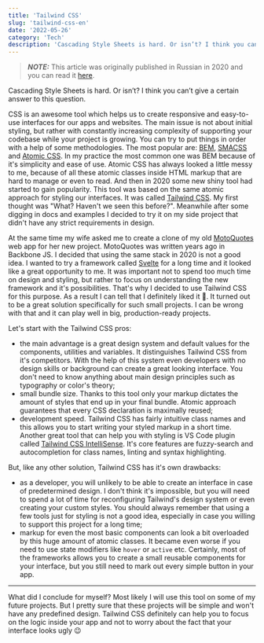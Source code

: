 ```yaml
---
title: 'Tailwind CSS'
slug: 'tailwind-css-en'
date: '2022-05-26'
category: 'Tech'
description: 'Cascading Style Sheets is hard. Or isn’t? I think you can’t give a definitive answer to this question.'
---
```


> **_NOTE:_** This article was originally published in Russian in 2020 and you can read it [here](/tailwind-css).

Cascading Style Sheets is hard. Or isn’t? I think you can’t give a certain answer to this question.

CSS is an awesome tool which helps us to create responsive and easy-to-use interfaces for our apps and websites. The main issue is not about initial styling, but rather with constantly increasing complexity of supporting your codebase while your project is growing. You can try to put things in order with a help of some methodologies. The most popular are: [BEM](https://en.bem.info/), [SMACSS](http://smacss.com/) and [Atomic CSS](https://acss.io/). In my practice the most common one was BEM because of it's simplicity and ease of use. Atomic CSS has always looked a little messy to me, because of all these atomic classes inside HTML markup that are hard to manage or even to read. And then in 2020 some new shiny tool had started to gain popularity. This tool was based on the same atomic approach for styling our interfaces. It was called [Tailwind CSS](https://tailwindcss.com/). My first thought was "What? Haven't we seen this before?". Meanwhile after some digging in docs and examples I decided to try it on my side project that didn't have any strict requirements in design.

At the same time my wife asked me to create a clone of my old [MotoQuotes](http://www.moto-quotes.pp.ua/) web app for her new project. MotoQuotes was written years ago in Backbone JS. I decided that using the same stack in 2020 is not a good
idea. I wanted to try a framework called [Svelte](https://svelte.dev/) for a long time and it looked like a great opportunity to me. It was important not to spend too much time on design and styling, but rather to focus on understanding the new framework and it's possibilities. That's why I decided to use Tailwind CSS for this purpose. As a result I can tell that I definitely liked it 🙂. It turned out to be a great solution specifically for such small projects. I can be wrong with that and it can play well in big, production-ready projects.

Let's start with the Tailwind CSS pros:

- the main advantage is a great design system and default values for the components, utilities and variables. It distinguishes Tailwind CSS from it's competitors. With the help of this system even developers with no design skills or background can create a great looking interface. You don't need to know anything about main design principles such as typography or color's theory;
- small bundle size. Thanks to this tool only your markup dictates the amount of styles that end up in your final bundle. Atomic approach guarantees that every CSS declaration is maximally reused;
- development speed. Tailwind CSS has fairly intuitive class names and this allows you to start writing your styled markup in a short time. Another great tool that can help you with styling is VS Code plugin called [Tailwind CSS IntelliSense](https://marketplace.visualstudio.com/items?itemName=bradlc.vscode-tailwindcss). It's core features are fuzzy-search and autocompletion for class names, linting and syntax highlighting.

But, like any other solution, Tailwind CSS has it's own drawbacks:

- as a developer, you will unlikely to be able to create an interface in case of predetermined design. I don't think it's impossible, but you will need to spend a lot of time for reconfiguring Tailwind's design system or even creating your custom styles. You should always remember that using a few tools just for styling is not a good idea, especially in case you willing to support this project for a long time;
- markup for even the most basic components can look a bit overloaded by this huge amount of atomic classes. It became even worse if you need to use state modifiers like `hover` or `active` etc. Certainly, most of the frameworks allows you to create a small reusable components for your interface, but you still need to mark out every simple button in your app.

---

What did I conclude for myself? Most likely I will use this tool on some of my future projects. But I pretty sure that these projects will be simple and won't have any predefined design. Tailwind CSS definitely can help you to focus on the logic inside your app and not to worry about the fact that your interface looks ugly 😉
